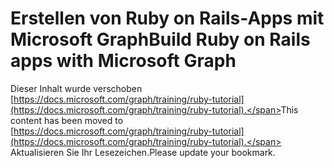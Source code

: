 # <a name="build-ruby-on-rails-apps-with-microsoft-graph"></a><span data-ttu-id="7a52c-101">Erstellen von Ruby on Rails-Apps mit Microsoft Graph</span><span class="sxs-lookup"><span data-stu-id="7a52c-101">Build Ruby on Rails apps with Microsoft Graph</span></span>

<span data-ttu-id="7a52c-102">Dieser Inhalt wurde verschoben [https://docs.microsoft.com/graph/training/ruby-tutorial](https://docs.microsoft.com/graph/training/ruby-tutorial).</span><span class="sxs-lookup"><span data-stu-id="7a52c-102">This content has been moved to [https://docs.microsoft.com/graph/training/ruby-tutorial](https://docs.microsoft.com/graph/training/ruby-tutorial).</span></span> <span data-ttu-id="7a52c-103">Aktualisieren Sie Ihr Lesezeichen.</span><span class="sxs-lookup"><span data-stu-id="7a52c-103">Please update your bookmark.</span></span>
